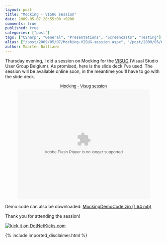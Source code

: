 ```yaml
---
layout: post
title: "Mocking - VISUG session"
date: 2009-05-07 20:55:00 +0200
comments: true
published: true
categories: ["post"]
tags: ["CSharp", "General", "Presentations", "Screencasts", "Testing"]
alias: ["/post/2009/05/07/Mocking-VISUG-session.aspx", "/post/2009/05/07/mocking-visug-session.aspx"]
author: Maarten Balliauw
---
```

<p>Thursday evening, I did a session on Mocking for the <a href="http://www.visug.be">VISUG</a> (Visual Studio User Group Belgium). As promised, here is the slide deck I&rsquo;ve used. The session will be available online soon, in the meantime you'll have to go with the slide deck.</p>
<div id="__ss_1399399" style="width: 100%; text-align: center;"><a style="font:14px Helvetica,Arial,Sans-serif;display:block;margin:12px 0 3px 0;text-decoration:underline;" title="Mocking - Visug session" href="http://www.slideshare.net/maartenba/mocking-visug-session?type=powerpoint">Mocking - Visug session</a> 
<object style="margin:0px" width="425" height="355">
<param name="movie" value="http://static.slidesharecdn.com/swf/ssplayer2.swf?doc=mocking-visug-090507062622-phpapp02&amp;stripped_title=mocking-visug-session" />
<param name="allowFullScreen" value="true" />
<param name="allowScriptAccess" value="always" /><embed type="application/x-shockwave-flash" width="425" height="355" src="http://static.slidesharecdn.com/swf/ssplayer2.swf?doc=mocking-visug-090507062622-phpapp02&amp;stripped_title=mocking-visug-session" allowscriptaccess="always" allowfullscreen="true"></embed>
</object>
</div>
<p>Demo code can also be downloaded:&nbsp;<a href="/files/2009/5/MockingDemoCode.zip">MockingDemoCode.zip (1.64 mb)</a></p>
<p>Thank you for attending the session!</p>
<p><a href="http://www.dotnetkicks.com/kick/?url=/post/2009/05/07/Mocking-VISUG-session.aspx&amp;title=Mocking - VISUG session"> <img src="http://www.dotnetkicks.com/Services/Images/KickItImageGenerator.ashx?url=/post/2009/05/07/Mocking-VISUG-session.aspx" border="0" alt="kick it on DotNetKicks.com" /> </a></p>
{% include imported_disclaimer.html %}
